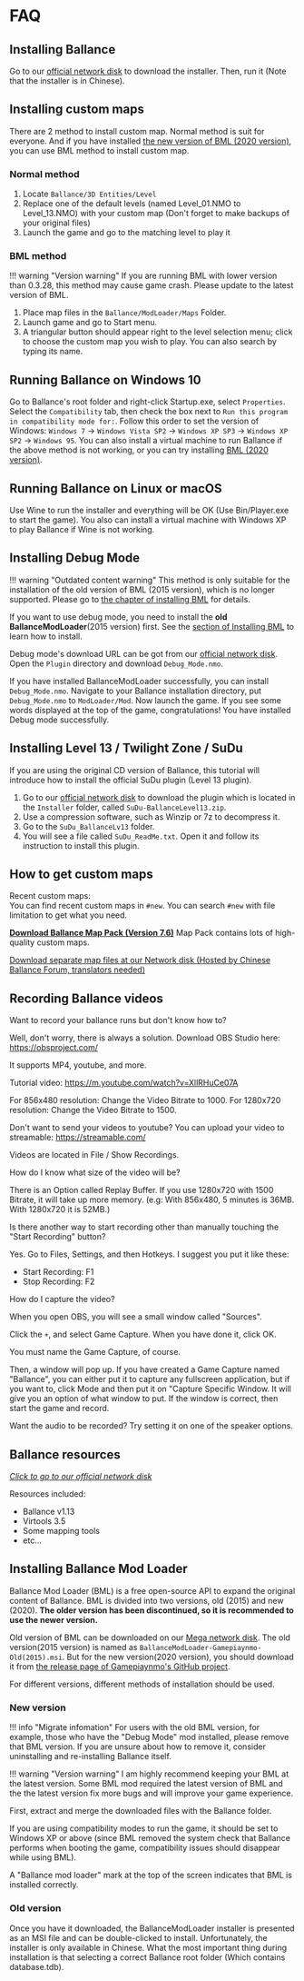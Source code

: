 # FAQ

## <span id="jump-1">Installing Ballance</span>

Go to our [official network disk](#jump-9) to download the installer. Then, run it (Note that the installer is in Chinese).

## <span id="jump-2">Installing custom maps</span>

There are 2 method to install custom map. Normal method is suit for everyone. And if you have installed [the new version of BML (2020 version)](#jump-10), you can use BML method to install custom map.

### Normal method

1. Locate `Ballance/3D Entities/Level`
1. Replace one of the default levels (named Level_01.NMO to Level_13.NMO) with your custom map (Don't forget to make backups of your original files)
1. Launch the game and go to the matching level to play it

### BML method

!!! warning "Version warning"
    If you are running BML with lower version than 0.3.28, this method may cause game crash. Please update to the latest version of BML.

1. Place map files in the `Ballance/ModLoader/Maps` Folder.
1. Launch game and go to Start menu.
1. A triangular button should appear right to the level selection menu; click to choose the custom map you wish to play. You can also search by typing its name.

## <span id="jump-3">Running Ballance on Windows 10</span>

Go to Ballance's root folder and right-click Startup.exe, select `Properties`. Select the `Compatibility` tab, then check the box next to `Run this program in compatibility mode for:`. Follow this order to set the version of Windows: `Windows 7` -> `Windows Vista SP2` -> `Windows XP SP3` -> `Windows XP SP2` -> `Windows 95`. You can also install a virtual machine to run Ballance if the above method is not working, or you can try installing [BML (2020 version)](#jump-10).

## <span id="jump-4">Running Ballance on Linux or macOS</span>

Use Wine to run the installer and everything will be OK (Use Bin/Player.exe to start the game). You also can install a virtual machine with Windows XP to play Ballance if Wine is not working.

## <span id="jump-5">Installing Debug Mode</span>

!!! warning "Outdated content warning"
    This method is only suitable for the installation of the old version of BML (2015 version), which is no longer supported. Please go to [the chapter of installing BML](#jump-10) for details.

If you want to use debug mode, you need to install the **old BallanceModLoader**(2015 version) first. See the [section of Installing BML](#jump-10) to learn how to install.

Debug mode's download URL can be got from our [official network disk](#jump-9). Open the `Plugin` directory and download `Debug_Mode.nmo`.

If you have installed BallanceModLoader successfully, you can install `Debug_Mode.nmo`. Navigate to your Ballance installation directory, put `Debug_Mode.nmo` to `ModLoader/Mod`. Now launch the game. If you see some words displayed at the top of the game, congratulations! You have installed Debug mode successfully.

## <span id="jump-6">Installing Level 13 / Twilight Zone / SuDu</span>

If you are using the original CD version of Ballance, this tutorial will introduce how to install the official SuDu plugin (Level 13 plugin).

1. Go to our [official network disk](#jump-9) to download the plugin which is located in the `Installer` folder, called `SuDu-BallanceLevel13.zip`.
1. Use a compression software, such as Winzip or 7z to decompress it.
1. Go to the `SuDu_BallanceLv13` folder.
1. You will see a file called `SuDu_ReadMe.txt`. Open it and follow its instruction to install this plugin.

## <span id="jump-7">How to get custom maps</span>

Recent custom maps:  
You can find recent custom maps in `#new`. You can search `#new` with file limitation to get what you need.

__[Download Ballance Map Pack (Version 7.6)](http://www.mediafire.com/folder/vyzo7893i0oln/Ballance_Map_Packs)__
Map Pack contains lots of high-quality custom maps.

[Download separate map files at our Network disk (Hosted by Chinese Ballance Forum, translators needed)](http://ballancemaps.ys168.com)  

## <span id="jump-8">Recording Ballance videos</span>

Want to record your ballance runs but don't know how to?

Well, don't worry, there is always a solution. Download OBS Studio here: https://obsproject.com/

It supports MP4, youtube, and more.

Tutorial video: https://m.youtube.com/watch?v=XllRHuCe07A

For 856x480 resolution: Change the Video Bitrate to 1000.
For 1280x720 resolution: Change the Video Bitrate to 1500.

Don't want to send your videos to youtube? You can upload your video to streamable: https://streamable.com/

Videos are located in File / Show Recordings.

How do I know what size of the video will be?

There is an Option called Replay Buffer. If you use 1280x720 with 1500 Bitrate, it will take up more memory.
(e.g: With 856x480, 5 minutes is 36MB. With 1280x720 it is 52MB.)

Is there another way to start recording other than manually touching the "Start Recording" button?

Yes. Go to Files, Settings, and then Hotkeys. I suggest you put it like these:
 - Start Recording: F1
 - Stop Recording: F2

How do I capture the video?

When you open OBS, you will see a small window called "Sources".

Click the `+`, and select Game Capture.
When you have done it, click OK.

You must name the Game Capture, of course.

Then, a window will pop up. If you have created a Game Capture named "Ballance", you can either put it to capture any fullscreen application, but if you want to, click Mode and then put it on "Capture Specific Window. It will give you an option of what window to put. If the window is correct, then start the game and record.

Want the audio to be recorded? Try setting it on one of the speaker options.

## <span id="jump-9">Ballance resources</span>

_[Click to go to our official network disk](https://mega.nz/#F!CV5SyapR!LbduTW51xmkDO4EDxMfH9w)_

Resources included:

* Ballance v1.13
* Virtools 3.5
* Some mapping tools
* etc...

## <span id="jump-10">Installing Ballance Mod Loader</span>

Ballance Mod Loader (BML) is a free open-source API to expand the original content of Ballance. BML is divided into two versions, old (2015) and new (2020). **The older version has been discontinued, so it is recommended to use the newer version.**

Old version of BML can be downloaded on our [Mega network disk](#jump-9). The old version(2015 version) is named as `BallanceModLoader-Gamepiaynmo-Old(2015).msi`. But for the new version(2020 version), you should download it from [the release page of Gamepiaynmo's GitHub project](https://github.com/Gamepiaynmo/BallanceModLoader/releases).

For different versions, different methods of installation should be used.

### New version

!!! info "Migrate infomation"
    For users with the old BML version, for example, those who have the "Debug Mode" mod installed, please remove that BML version. If you are unsure about how to remove it, consider uninstalling and re-installing Ballance itself.

!!! warning "Version warning"
    I am highly recommend keeping your BML at the latest version. Some BML mod required the latest version of BML and the the latest version fix more bugs and will improve your game experience.

First, extract and merge the downloaded files with the Ballance folder.

If you are using compatibility modes to run the game, it should be set to Windows XP or above (since BML removed the system check that Ballance performs when booting the game, compatibility issues should disappear while using BML).

A "Ballance mod loader" mark at the top of the screen indicates that BML is installed correctly.

### Old version

Once you have it downloaded, the BallanceModLoader installer is presented as an MSI file and can be double-clicked to install. Unfortunately, the installer is only available in Chinese. What the most important thing during installation is that selecting a correct Ballance root folder (Which contains database.tdb).


